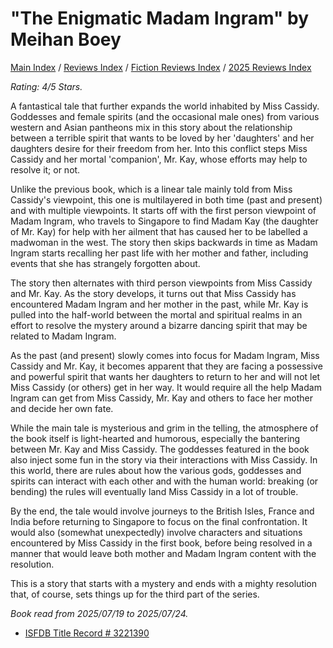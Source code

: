 # "The Enigmatic Madam Ingram" by Meihan Boey

[Main Index](../../../README.md) / [Reviews Index](../../README.md) / [Fiction Reviews Index](../README.md) / [2025 Reviews Index](README.md)

*Rating: 4/5 Stars.*

A fantastical tale that further expands the world inhabited by Miss Cassidy. Goddesses and female spirits (and the occasional male ones) from various western and Asian pantheons mix in this story about the relationship between a terrible spirit that wants to be loved by her 'daughters' and her daughters desire for their freedom from her. Into this conflict steps Miss Cassidy and her mortal 'companion', Mr. Kay, whose efforts may help to resolve it; or not.

Unlike the previous book, which is a linear tale mainly told from Miss Cassidy's viewpoint, this one is multilayered in both time (past and present) and with multiple viewpoints. It starts off with the first person viewpoint of Madam Ingram, who travels to Singapore to find Madam Kay (the daughter of Mr. Kay) for help with her ailment that has caused her to be labelled a madwoman in the west. The story then skips backwards in time as Madam Ingram starts recalling her past life with her mother and father, including events that she has strangely forgotten about.

The story then alternates with third person viewpoints from Miss Cassidy and Mr. Kay. As the story develops, it turns out that Miss Cassidy has encountered Madam Ingram and her mother in the past, while Mr. Kay is pulled into the half-world between the mortal and spiritual realms in an effort to resolve the mystery around a bizarre dancing spirit that may be related to Madam Ingram.

As the past (and present) slowly comes into focus for Madam Ingram, Miss Cassidy and Mr. Kay, it becomes apparent that they are facing a possessive and powerful spirit that wants her daughters to return to her and will not let Miss Cassidy (or others) get in her way. It would require all the help Madam Ingram can get from Miss Cassidy, Mr. Kay and others to face her mother and decide her own fate.

While the main tale is mysterious and grim in the telling, the atmosphere of the book itself is light-hearted and humorous, especially the bantering between Mr. Kay and Miss Cassidy. The goddesses featured in the book also inject some fun in the story via their interactions with Miss Cassidy. In this world, there are rules about how the various gods, goddesses and spirits can interact with each other and with the human world: breaking (or bending) the rules will eventually land Miss Cassidy in a lot of trouble.

By the end, the tale would involve journeys to the British Isles, France and India before returning to Singapore to focus on the final confrontation. It would also (somewhat unexpectedly) involve characters and situations encountered by Miss Cassidy in the first book, before being resolved in a manner that would leave both mother and Madam Ingram content with the resolution.

This is a story that starts with a mystery and ends with a mighty resolution that, of course, sets things up for the third part of the series.

*Book read from 2025/07/19 to 2025/07/24.*

- [ISFDB Title Record # 3221390](https://www.isfdb.org/cgi-bin/title.cgi?3221390)
